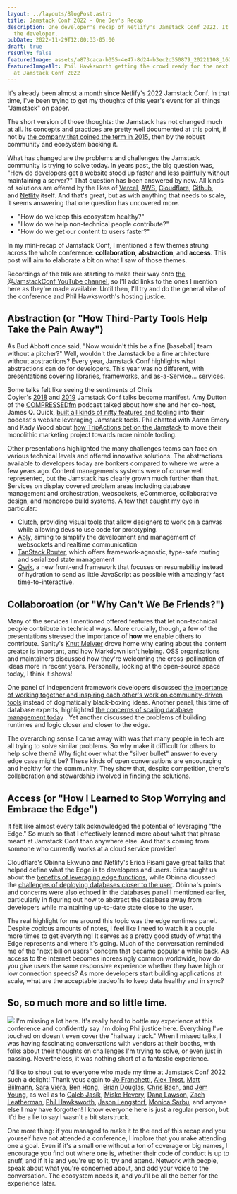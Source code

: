```yaml
---
layout: ../layouts/BlogPost.astro
title: Jamstack Conf 2022 - One Dev's Recap
description: One developer's recap of Netlify's Jamstack Conf 2022. It's me. I'm
  the developer.
pubDate: 2022-11-29T12:00:33-05:00
draft: true
rssOnly: false
featuredImage: assets/a873caca-b355-4e47-8d24-b3ec2c350879_20221108_162354.jpeg
featuredImageAlt: Phil Hawksworth getting the crowd ready for the next speaker
  at Jamstack Conf 2022
---
```

It's already been almost a month since Netlify's 2022 Jamstack Conf. In that time, I've been trying to get my thoughts of this year's event for all things "Jamstack" on paper.

The short version of those thoughts: the Jamstack has not changed much at all. Its concepts and practices are pretty well documented at this point, if not by [the company that coined the term in 2015](https://sdtimes.com/webdev/jamstack-brings-front-end-development-back-into-focus/), then by the robust community and ecosystem backing it.

What has changed are the problems and challenges the Jamstack community is trying to solve today. In years past, the big question was, "How do developers get a website stood up faster and less painfully without maintaining a server?" That question has been answered by now. All kinds of solutions are offered by the likes of [Vercel](https://vercel.com/), [AWS](https://aws.amazon.com/amplify/), [Cloudflare](https://pages.cloudflare.com/), [Github](https://pages.github.com/), and [Netlify](https://www.netlify.com/) itself. And that's great, but as with anything that needs to scale, it seems answering that one question has uncovered more.

- "How do we keep this ecosystem healthy?"
- "How do we help non-technical people contribute?"
- "How do we get our content to users faster?"

In my mini-recap of Jamstack Conf, I mentioned a few themes strung across the whole conference: **collaboration**, **abstraction**, and **access**. This post will aim to elaborate a bit on what I saw of those themes.

Recordings of the talk are starting to make their way onto [the @JamstackConf YouTube channel](https://www.youtube.com/@JamstackConf), so I'll add links to the ones I mention here as they're made available. Until then, I'll try and do the general vibe of the conference and Phil Hawksworth's hosting justice.

## Abstraction (or "How Third-Party Tools Help Take the Pain Away")

As Bud Abbott once said, "Now wouldn't this be a fine [baseball] team without a pitcher?" Well, wouldn't the Jamstack be a fine architecture without abstractions? Every year, Jamstack Conf highlights what abstractions can do for developers. This year was no different, with presentations covering libraries, frameworks, and as-a-Service... services.

Some talks felt like seeing the sentiments of Chris Coyier's [2018](https://www.youtube.com/watch?v=grSxHfGoaeg) and [2019](https://www.youtube.com/watch?v=lFOfQsi5ye0) Jamstack Conf talks become manifest. Amy Dutton of the [COMPRESSEDfm](https://compressed.fm/) podcast talked about how she and her co-host, James Q. Quick, [built all kinds of nifty features and tooling](https://www.youtube.com/watch?v=WrqoANCpA7w) into their podcast's website leveraging Jamstack tools. Phil chatted with Aaron Emery and Kady Wood about [how TripActions bet on the Jamstack](https://www.youtube.com/watch?v=AsycaWgpmys) to move their monolithic marketing project towards more nimble tooling.

Other presentations highlighted the many challenges teams can face on various technical levels and offered innovative solutions. The abstractions available to developers today are bonkers compared to where we were a few years ago. Content managements systems were of course well represented, but the Jamstack has clearly grown much further than that. Services on display covered problem areas including database management and orchestration, websockets, eCommerce, collaborative design, and monorepo build systems. A few that caught my eye in particular:

- [Clutch](https://clutch.io/), providing visual tools that allow designers to work on a canvas while allowing devs to use code for prototyping.
- [Ably](https://ably.com/), aiming to simplify the development and management of websockets and realtime communication
- [TanStack Router](https://tanstack.com/router/v1), which offers framework-agnostic, type-safe routing and serialized state management
- [Qwik](https://qwik.builder.io/), a new front-end framework that focuses on resumability instead of hydration to send as little JavaScript as possible with amazingly fast time-to-interactive.

## Collaboroation (or "Why Can't We Be Friends?")

Many of the services I mentioned offered features that let non-technical people contribute in technical ways. More crucially, though, a few of the presentations stressed the importance of **how** we enable others to contribute. Sanity's [Knut Melvær](https://twitter.com/@kmelve) drove home why caring about the content creator is important, and how Markdown isn't helping. OSS organizations and maintainers discussed how they're welcoming the cross-pollination of ideas more in recent years. Personally, Iooking at the open-source space today, I think it shows!

One panel of independent framework developers discussed [the importance of working together and inspiring each other's work on community-driven tools](https://www.youtube.com/watch?v=bPTZmUR7z90) instead of dogmatically black-boxing ideas. Another panel, this time of database experts, highlighted [the concerns of scaling database management today](https://www.youtube.com/watch?v=yIoFpfr4vA0) . Yet another discussed the problems of building runtimes and logic closer and closer to the edge.

The overarching sense I came away with was that many people in tech are all trying to solve similar problems. So why make it difficult for others to help solve them? Why fight over what the "silver bullet" answer to every edge case might be? These kinds of open conversations are encouraging and healthy for the community. They show that, despite competition, there's collaboration and stewardship involved in finding the solutions.

## Access (or "How I Learned to Stop Worrying and Embrace the Edge")

It felt like almost every talk acknowledged the potential of leveraging "the Edge." So much so that I effectively learned more about what that phrase meant at Jamstack Conf than anywhere else. And that's coming from someone who currently works at a cloud service provider!

Cloudflare's Obinna Ekwuno and Netlify's Erica Pisani gave great talks that helped define what the Edge is to developers and users. Erica taught us about the [benefits of leveraging edge functions](https://www.youtube.com/watch?v=Bg_lPsOhfuc), while Obinna dicussed the [challenges of deploying databases closer to the user](https://www.youtube.com/watch?v=SxGDut4or8A). Obinna's points and concerns were also echoed in the databases panel I mentioned earlier, particularly in figuring out how to abstract the database away from developers while maintaining up-to-date state close to the user.

The real highlight for me around this topic was the edge runtimes panel. Despite copious amounts of notes, I feel like I need to watch it a couple more times to get everything! It serves as a pretty good study of what the Edge represents and where it's going. Much of the conversation reminded me of the "next billion users" concern that became popular a while back. As access to the Internet becomes increasingly common worldwide, how do you give users the same responsive experience whether they have high or low connection speeds? As more developers start building applications at scale, what are the acceptable tradeoffs to keep data healthy and in sync?

## So, so much more and so little time.





![](assets/08e139e8-646b-40b2-9d55-e63a182b2194_20221108_134209.avif)
I'm missing a lot here. It's really hard to bottle my experience at this conference and confidently say I'm doing Phil justice here. Everything I've touched on doesn't even cover the "hallway track." When I missed talks, I was having fascinating conversations with vendors at their booths, with folks about their thoughts on challenges I'm trying to solve, or even just in passing. Nevertheless, it was nothing short of a fantastic experience.

I'd like to shout out to everyone who made my time at Jamstack Conf 2022 such a delight! Thank yous again to [Jo Franchetti](https://twitter.com/thisisjofrank), [Alex Trost](https://twitter.com/trostcodes), [Matt Biilmann](https://twitter.com/biilmann), [Sara Viera](https://twitter.com/NikitaFTW), [Ben Hong](https://twitter.com/bencodezen),  [Brian Douglas](https://twitter.com/bdougieyo), [Chris Bach](https://twitter.com/chr_bach), and [Jem Young](https://twitter.com/jemyoung), as well as to [Caleb Jasik](https://twitter.com/calebjasik), [Misko Hevery](https://twitter.com/mhevery), [Dana Lawson](https://www.linkedin.com/in/dglawson/), [Zach Leatherman](https://twitter.com/zachleat/), [Phil Hawksworth](https://twitter.com/philhawksworth), [Jason Lengstorf](https://twitter.com/jlengstorf), [Monica Sarbu](https://twitter.com/monicasarbu), and anyone else I may have forgotten! I know everyone here is just a regular person, but it'd be a lie to say I wasn't a bit starstruck.

One more thing: if you managed to make it to the end of this recap and you yourself have not attended a conference, I implore that you make attending one a goal. Even if it's a small one without a ton of coverage or big names, I encourage you find out where one is, whether their code of conduct is up to snuff, and if it is and you're up to it, try and attend. Network with people, speak about what you're concerned about, and add your voice to the conversation. The ecosystem needs it, and you'll be all the better for the experience later.
